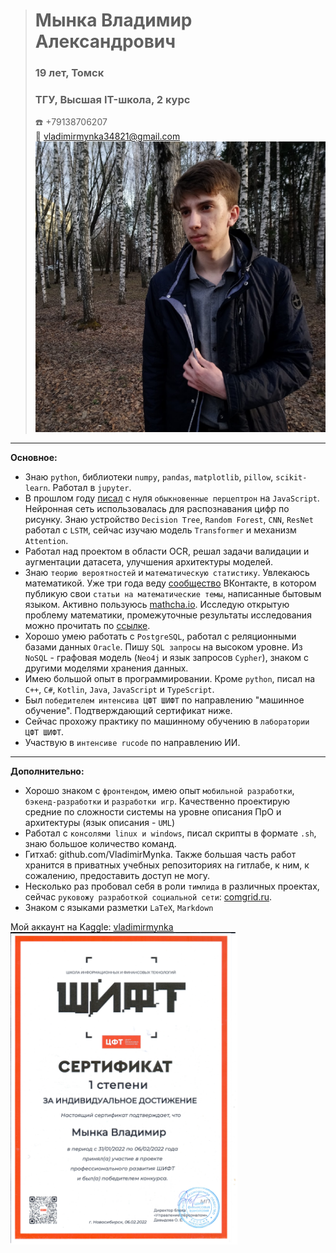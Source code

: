 > # Мынка Владимир Александрович
> ### 19 лет, Томск
> ### ТГУ, Высшая IT-школа, 2 курс
> :telephone: +79138706207  
> :e-mail: vladimirmynka34821@gmail.com  
> ![Это я!](./3H69ZHCivSk2.jpg)


---


**Основное:**
* Знаю `python`, библиотеки `numpy`, `pandas`, `matplotlib`, `pillow`, `scikit-learn`. Работал в `jupyter`.
* В прошлом году [писал](https://github.com/VladimirMynka/Neural-Network) с нуля `обыкновенные перцептрон` на `JavaScript`. Нейронная сеть использовалась для распознавания цифр по рисунку. Знаю устройство `Decision Tree`, `Random Forest`, `CNN`, `ResNet` работал с `LSTM`, сейчас изучаю модель `Transformer` и механизм `Attention`.
* Работал над проектом в области OCR, решал задачи валидации и аугментации датасета, улучшения архитектуры моделей.
* Знаю `теорию вероятностей` и `математическую статистику`. Увлекаюсь математикой. Уже три года веду [сообщество](https://vk.com/mathemynka) ВКонтакте, в котором публикую свои `статьи на математические темы`, написанные бытовым языком. Активно пользуюсь [mathcha.io](https://www.mathcha.io/). Исследую открытую проблему математики, промежуточные результаты исследования можно прочитать по [ссылке](https://comgrid.ru/MagicSquare/MagicSquare.pdf).
* Хорошо умею работать с `PostgreSQL`, работал с реляционными базами данных `Oracle`. Пишу `SQL запросы` на высоком уровне. Из `NoSQL` - графовая модель (`Neo4j` и язык запросов `Cypher`), знаком с другими моделями хранения данных.
* Имею большой опыт в программировании. Кроме `python`, писал на `C++`, `C#`, `Kotlin`, `Java`, `JavaScript` и `TypeScript`. 
* Был `победителем интенсива ЦФТ ШИФТ` по направлению "машинное обучение". Подтверждающий сертификат ниже.
* Сейчас прохожу практику по машинному обучению в `лаборатории ЦФТ ШИФТ`.
* Участвую в `интенсиве rucode` по направлению ИИ.

---


**Дополнительно:**
- Хорошо знаком с `фронтендом`, имею опыт `мобильной разработки`, `бэкенд-разработки` и `разработки игр`. Качественно проектирую средние по сложности системы на уровне описания ПрО и архитектуры (язык описания - `UML`)
- Работал с `консолями linux и windows`, писал скрипты в формате `.sh`, знаю большое количество команд.
- Гитхаб: github.com/VladimirMynka. Также большая часть работ хранится в приватных учебных репозиториях на гитлабе, к ним, к сожалению, предоставить доступ не могу.
- Несколько раз пробовал себя в роли `тимлида` в различных проектах, сейчас `руковожу разработкой социальной сети`: [comgrid.ru](https://comgrid.ru).
- Знаком с языками разметки `LaTeX`, `Markdown`

Мой аккаунт на Kaggle: [vladimirmynka](https://www.kaggle.com/vladimirmynka)
<br /><img src="./1.jpg" alt="Сертификат, интенсив ШИФТ" height=500 />
